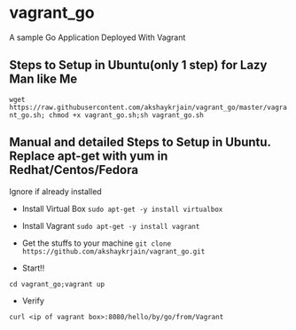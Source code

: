 # vagrant_go
A sample Go Application Deployed With Vagrant

## Steps to Setup in Ubuntu(only 1 step) for Lazy Man like Me


`wget https://raw.githubusercontent.com/akshaykrjain/vagrant_go/master/vagrant_go.sh; chmod +x vagrant_go.sh;sh vagrant_go.sh`



## Manual and detailed Steps to Setup in Ubuntu. Replace apt-get with yum in Redhat/Centos/Fedora
Ignore if already installed

* Install Virtual Box
`sudo apt-get -y install virtualbox`


* Install Vagrant
`sudo apt-get -y install vagrant`


* Get the stuffs to your machine
`git clone https://github.com/akshaykrjain/vagrant_go.git`

* Start!!

`cd vagrant_go;vagrant up `

* Verify

`curl <ip of vagrant box>:8080/hello/by/go/from/Vagrant `

